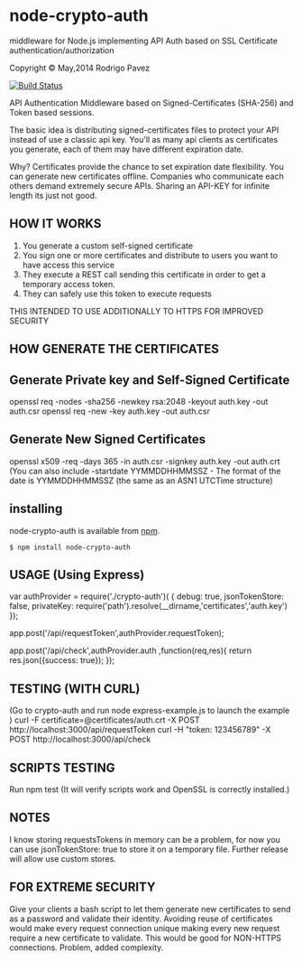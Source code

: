 node-crypto-auth
=======================

middleware for Node.js implementing API Auth based on  SSL Certificate
authentication/authorization

Copyright © May,2014 Rodrigo Pavez

[![Build Status](https://travis-ci.org/rpavez/node-crypto-auth.png)](https://travis-ci.org/rpavez/node-crypto-auth)

API Authentication Middleware based on Signed-Certificates (SHA-256) and Token based sessions.

The basic idea is distributing signed-certificates files to protect your API instead of use a classic api key.
You'll as many api clients as certificates you generate, each of them may have different expiration date.

Why? Certificates provide the chance to set expiration date flexibility. You can generate new certificates offline. 
Companies who communicate each others demand extremely secure APIs. Sharing an API-KEY for infinite length its just not good.

HOW IT WORKS
------------
1. You generate a custom self-signed certificate
2. You sign one or more certificates and distribute to users you want to have access this service
3. They execute a REST call sending this certificate in order to get a temporary access token.
4. They can safely use this token to execute requests

THIS INTENDED TO USE ADDITIONALLY TO HTTPS FOR IMPROVED SECURITY

HOW GENERATE THE CERTIFICATES
----------------------------

Generate Private key and Self-Signed Certificate
------------------------------------------------
openssl req -nodes -sha256 -newkey rsa:2048 -keyout auth.key -out auth.csr
openssl req -new -key auth.key -out auth.csr

Generate New Signed Certificates
--------------------------------
openssl x509 -req -days 365 -in auth.csr -signkey auth.key -out auth.crt
(You can also include -startdate YYMMDDHHMMSSZ - The format of the date is YYMMDDHHMMSSZ (the same as an ASN1 UTCTime structure)

installing
----------

node-crypto-auth is available from [npm](https://npmjs.org/package/node-crypto-auth.).

    $ npm install node-crypto-auth

USAGE (Using Express)
---------------------

var authProvider = require('./crypto-auth')(
{
	debug: true, 
	jsonTokenStore: false,
	privateKey: require('path').resolve(__dirname,'certificates','auth.key')
});

app.post('/api/requestToken',authProvider.requestToken);

app.post('/api/check',authProvider.auth ,function(req,res){
    return res.json({success: true});
});


TESTING (WITH CURL)
-------------------
(Go to crypto-auth and run node express-example.js to launch the example )
curl -F certificate=@certificates/auth.crt -X POST http://localhost:3000/api/requestToken
curl -H "token: 123456789" -X POST http://localhost:3000/api/check


SCRIPTS TESTING
---------------
Run npm test (It will verify scripts work and OpenSSL is correctly installed.)


NOTES
-----
I know storing requestsTokens in memory can be a problem, for now you can use jsonTokenStore: true to store it on a temporary file. Further release will allow use custom stores.

FOR EXTREME SECURITY
--------------------
Give your clients a bash script to let them generate new certificates to send as a password and validate their identity. Avoiding reuse of certificates would make every request connection unique making every new request require a new certificate to validate. This would be good for NON-HTTPS connections. Problem, added complexity.